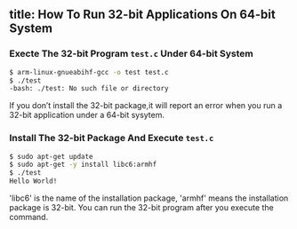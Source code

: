 title: How To Run 32-bit Applications On 64-bit System
---
### Execte The 32-bit Program `test.c` Under 64-bit System
```sh
$ arm-linux-gnueabihf-gcc -o test test.c
$ ./test   
-bash: ./test: No such file or directory
```
If you don’t install the 32-bit package,it will report an error when you run a 32-bit application under a 64-bit sysytem.
### Install The 32-bit Package And Execute `test.c`
```sh
$ sudo apt-get update
$ sudo apt-get -y install libc6:armhf 
$ ./test  
Hello World!
```
'libc6' is the name of the installation package, 'armhf' means the installation package is 32-bit.
You can run the 32-bit program after you execute the command.
